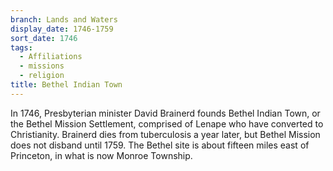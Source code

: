 ```yaml
---
branch: Lands and Waters
display_date: 1746-1759
sort_date: 1746
tags:
  - Affiliations
  - missions
  - religion
title: Bethel Indian Town
---
```


In 1746, Presbyterian minister David Brainerd founds Bethel Indian Town, or the Bethel Mission Settlement, comprised of Lenape who have converted to Christianity. Brainerd dies from tuberculosis a year later, but Bethel Mission does not disband until 1759. The Bethel site is about fifteen miles east of Princeton, in what is now Monroe Township.
